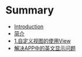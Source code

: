 # Summary

* [Introduction](README.md)
* [简介](chapter1.md)
* [1.自定义视图的使用View](1自定义视图的使用view.md)
* [解决APP中的英文显示问题](解决app.md)


